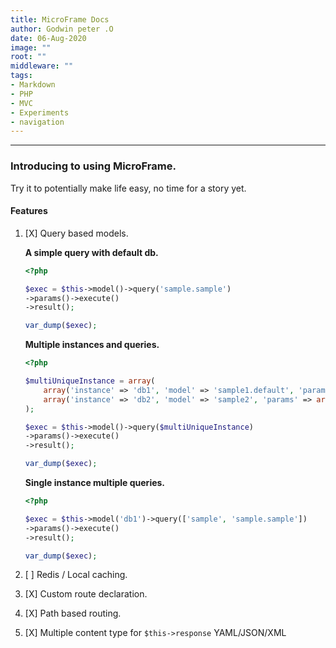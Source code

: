 ```yaml
---
title: MicroFrame Docs
author: Godwin peter .O
date: 06-Aug-2020
image: ""
root: ""
middleware: ""
tags:
- Markdown
- PHP
- MVC
- Experiments
- navigation
---
```


---
### Introducing to using MicroFrame.

Try it to potentially make life easy, no time for a story yet.

#### Features

1. [X] Query based models.

    **A simple query with default db.**
    
    ````php
    <?php
    
    $exec = $this->model()->query('sample.sample')
    ->params()->execute()
    ->result();
    
    var_dump($exec);
    
    ````
    
    **Multiple instances and queries.**
    
    ````php
    <?php
    
    $multiUniqueInstance = array(
        array('instance' => 'db1', 'model' => 'sample1.default', 'params' => array()),
        array('instance' => 'db2', 'model' => 'sample2', 'params' => array())
    );
    
    $exec = $this->model()->query($multiUniqueInstance)
    ->params()->execute()
    ->result();
    
    var_dump($exec);
    
    ````
    
    **Single instance multiple queries.**
    
    ````php
    <?php
    
    $exec = $this->model('db1')->query(['sample', 'sample.sample'])
    ->params()->execute()
    ->result();
    
    var_dump($exec);
    
    ````

2. [ ] Redis / Local caching.
3. [X] Custom route declaration.
4. [X] Path based routing.
5. [X] Multiple content type for `$this->response` YAML/JSON/XML



